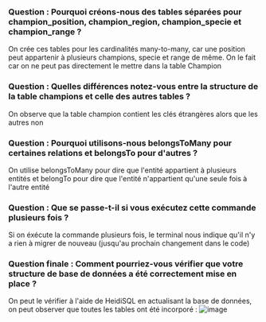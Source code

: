 ### Question : Pourquoi créons-nous des tables séparées pour champion_position, champion_region, champion_specie et champion_range ?
On crée ces tables pour les cardinalités many-to-many, car une position peut appartenir à plusieurs champions, specie et range de même. On le fait car on ne peut pas directement le mettre dans la table Champion
### Question : Quelles différences notez-vous entre la structure de la table champions et celle des autres tables ?
On observe que la table champion contient les clés étrangères alors que les autres non
### Question : Pourquoi utilisons-nous belongsToMany pour certaines relations et belongsTo pour d'autres ?
On utilise belongsToMany pour dire que l'entité appartient à plusieurs entités et belongTo pour dire que l'entité n'appartient qu'une seule fois à l'autre entité
### Question : Que se passe-t-il si vous exécutez cette commande plusieurs fois ?
Si on éxécute la commande plusieurs fois, le terminal nous indique qu'il n'y a rien à migrer de nouveau (jusqu'au prochain changement dans le code)
### Question finale : Comment pourriez-vous vérifier que votre structure de base de données a été correctement mise en place ?
On peut le vérifier à l'aide de HeidiSQL en actualisant la base de données, on peut observer que toutes les tables ont été incorporé :
![image](https://github.com/user-attachments/assets/be4c1c52-8370-4f90-b5bc-fe5ff9e04eb8)

